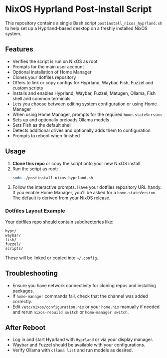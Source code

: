 # NixOS Hyprland Post-Install Script

This repository contains a single Bash script `postinstall_nixos_hyprland.sh` to help set up a Hyprland-based desktop on a freshly installed NixOS system.

## Features
- Verifies the script is run on NixOS as root
- Prompts for the main user account
- Optional installation of Home Manager
- Clones your dotfiles repository
- Offers to link or copy configs for Hyprland, Waybar, Fish, Fuzzel and custom scripts
- Installs and enables Hyprland, Waybar, Fuzzel, Matugen, Ollama, Fish shell and common terminals
- Lets you choose between editing system configuration or using Home Manager
- When using Home Manager, prompts for the required `home.stateVersion`
- Sets up and optionally preloads Ollama models
- Sets Fish as the default shell
- Detects additional drives and optionally adds them to configuration
- Prompts to reboot when finished

## Usage
1. **Clone this repo** or copy the script onto your new NixOS install.
2. Run the script as root:
   ```bash
   sudo ./postinstall_nixos_hyprland.sh
   ```
3. Follow the interactive prompts. Have your dotfiles repository URL handy.
   If you enable Home Manager, you'll be asked for a `home.stateVersion`. The
   default is derived from your NixOS release.

### Dotfiles Layout Example
Your dotfiles repo should contain subdirectories like:
```
hypr/
waybar/
fish/
fuzzel/
scripts/
```
These will be linked or copied into `~/.config`.

## Troubleshooting
- Ensure you have network connectivity for cloning repos and installing packages.
- If `home-manager` commands fail, check that the channel was added correctly.
- Edit `/etc/nixos/configuration.nix` or your `home.nix` manually if needed and rerun `nixos-rebuild switch` or `home-manager switch`.

## After Reboot
- Log in and start Hyprland with `Hyprland` or via your display manager.
- Waybar and Fuzzel should be available with your configurations.
- Verify Ollama with `ollama list` and run models as desired.

